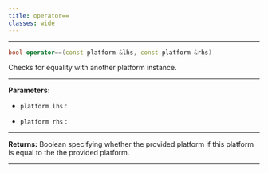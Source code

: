 ```yaml
---
title: operator==
classes: wide
---
```



---

```cpp
bool operator==(const platform &lhs, const platform &rhs)
```


Checks for equality with another platform instance. 


---
**Parameters:**

 - `platform lhs`
: 

 - `platform rhs`
: 


---
**Returns:** Boolean specifying whether the provided platform if this platform is equal to the the provided platform. 

---
